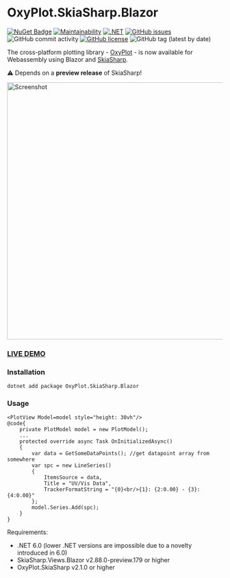 # OxyPlot.SkiaSharp.Blazor
[![NuGet Badge](https://buildstats.info/nuget/OxyPlot.SkiaSharp.Blazor?includePreReleases=true)](https://www.nuget.org/packages/OxyPlot.SkiaSharp.Blazor/)
[![Maintainability](https://api.codeclimate.com/v1/badges/18aab64564a3aaa27138/maintainability)](https://codeclimate.com/github/JensKrumsieck/OxyPlot.SkiaSharp.Blazor/maintainability)
[![.NET](https://github.com/JensKrumsieck/OxyPlot.SkiaSharp.Blazor/actions/workflows/dotnet.yml/badge.svg)](https://github.com/JensKrumsieck/OxyPlot.SkiaSharp.Blazor/actions/workflows/dotnet.yml)
[![GitHub issues](https://img.shields.io/github/issues/JensKrumsieck/OxyPlot.SkiaSharp.Blazor)](https://github.com/JensKrumsieck/OxyPlot.SkiaSharp.Blazor/issues)
![GitHub commit activity](https://img.shields.io/github/commit-activity/y/JensKrumsieck/OxyPlot.SkiaSharp.Blazor)
[![GitHub license](https://img.shields.io/github/license/JensKrumsieck/OxyPlot.SkiaSharp.Blazor)](https://github.com/JensKrumsieck/OxyPlot.SkiaSharp.Blazor/blob/main/LICENSE)
![GitHub tag (latest by date)](https://img.shields.io/github/v/tag/jenskrumsieck/OxyPlot.SkiaSharp.Blazor)

The cross-platform plotting library - [OxyPlot](https://github.com/oxyplot/oxyplot) - is now available for Webassembly using Blazor and [SkiaSharp](https://github.com/mono/SkiaSharp).

⚠️ Depends on a **preview release** of SkiaSharp!

<img src="https://github.com/JensKrumsieck/OxyPlot.SkiaSharp.Blazor/raw/main/.github/screen.png" alt="Screenshot" width="600" />

### [LIVE DEMO](https://blazor-playground.vercel.app/plot/)

### Installation
```
dotnet add package OxyPlot.SkiaSharp.Blazor
```

### Usage
```razor
<PlotView Model=model style="height: 30vh"/>
@code{
    private PlotModel model = new PlotModel();
    ...
    protected override async Task OnInitializedAsync()
    {
        var data = GetSomeDataPoints(); //get datapoint array from somewhere
        var spc = new LineSeries()
        {
            ItemsSource = data,                
            Title = "UV/Vis Data",
            TrackerFormatString = "{0}<br/>{1}: {2:0.00} - {3}: {4:0.00}"
        };
        model.Series.Add(spc);
    }
}
```

Requirements:
* .NET 6.0 (lower .NET versions are impossible due to a novelty introduced in 6.0)
* SkiaSharp.Views.Blazor v2.88.0-preview.179 or higher
* OxyPlot.SkiaSharp v2.1.0 or higher
